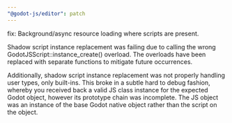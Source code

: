 ```yaml
---
"@godot-js/editor": patch
---
```


fix: Background/async resource loading where scripts are present.

Shadow script instance replacement was failing due to calling the
wrong GodotJSScript::instance_create() overload. The overloads
have been replaced with separate functions to mitigate future
occurrences.

Additionally, shadow script instance replacement was not properly
handling user types, only built-ins. This broke in a subtle hard
to debug fashion, whereby you received back a valid JS class
instance for the expected Godot object, however its prototype
chain was incomplete. The JS object was an instance of the base
Godot native object rather than the script on the object.
